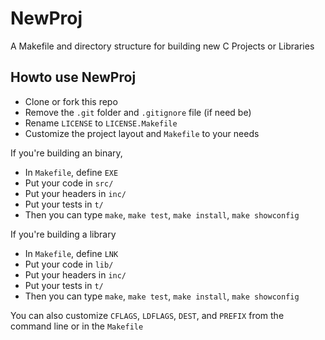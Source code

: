 # NewProj #

A Makefile and directory structure for building new C Projects or Libraries

## Howto use NewProj ##

* Clone or fork this repo
* Remove the `.git` folder and `.gitignore` file (if need be)
* Rename `LICENSE` to `LICENSE.Makefile`
* Customize the project layout and `Makefile` to your needs

If you\'re building an binary,
* In `Makefile`, define `EXE`
* Put your code in `src/`
* Put your headers in `inc/`
* Put your tests in `t/`
* Then you can type `make`, `make test`, `make install`, `make showconfig`

If you\'re building a library
* In `Makefile`, define `LNK`
* Put your code in `lib/`
* Put your headers in `inc/`
* Put your tests in `t/`
* Then you can type `make`, `make test`, `make install`, `make showconfig`

You can also customize `CFLAGS`, `LDFLAGS`, `DEST`, and `PREFIX` from the command line or in the `Makefile`

